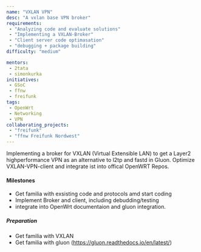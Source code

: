 ```yaml
---
name: "VXLAN VPN"
desc: "A vxlan base VPN broker"
requirements:
 - "Analyzing code and evaluate solutions"
 - "Implementing a VXLAN-Broker"
 - "Client server code optimasation"
 - "debugging + package building"
difficulty: "medium"

mentors:
 - 2tata
 - simonkurka
initiatives:
 - GSoC
 - ffnw
 - freifunk
tags:
 - OpenWrt
 - Networking
 - VPN
collaborating_projects:
 - "freifunk"
 - "ffnw Freifunk Nordwest"
---
```


Implementing a broker for VXLAN (Virtual Extensible LAN) to get a Layer2 highperformance VPN as an alternative to l2tp and fastd in Gluon. Optimize VXLAN-VPN-client and integrate ist into offical OpenWRT Repos.

#### Milestones

* Get familia with exsisting code and protocols amd start coding
* Implement Broker and client, including debudding/testing
* integrate into OpenWrt documentaion and gluon integration.

##### Preparation 

* Get familia with VXLAN
* Get familia with gluon (https://gluon.readthedocs.io/en/latest/)
